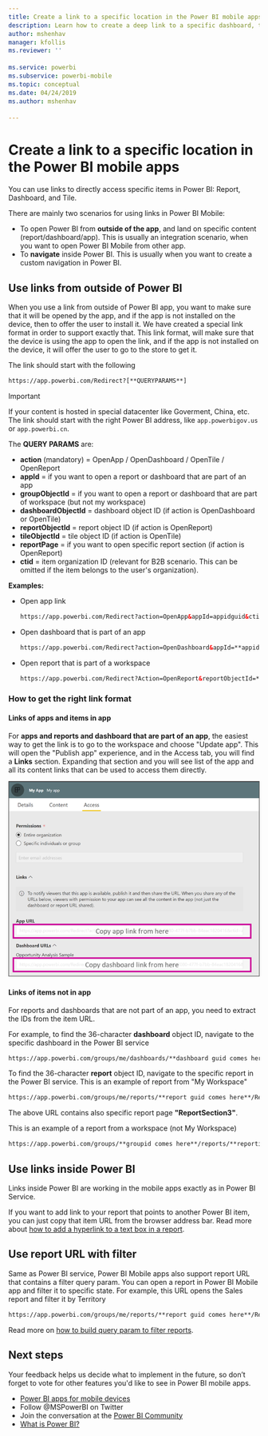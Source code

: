 ```yaml
---
title: Create a link to a specific location in the Power BI mobile apps
description: Learn how to create a deep link to a specific dashboard, tile, or report in the Power BI mobile app with a uniform resource identifier (URI).
author: mshenhav
manager: kfollis
ms.reviewer: ''

ms.service: powerbi
ms.subservice: powerbi-mobile
ms.topic: conceptual
ms.date: 04/24/2019
ms.author: mshenhav

---
```

# Create a link to a specific location in the Power BI mobile apps
You can use links to directly access specific items in Power BI: Report, Dashboard, and Tile.

There are mainly two scenarios for using links in Power BI Mobile: 

* To open Power BI from **outside of the app**, and land on specific content (report/dashboard/app). This is usually an integration scenario, when you want to open Power BI Mobile from other app. 
* To **navigate** inside Power BI. This is usually when you want to create a custom navigation in Power BI.


## Use links from outside of Power BI
When you use a link from outside of Power BI app, you want to make sure that it will be opened by the app, and if the app is not installed on the device, then to offer the user to install it. We have created a special link format in order to support exactly that. 
This link format, will make sure that the device is using the app to open the link, and if the app is not installed on the device, it will offer the user to go to the store to get it.

The link should start with the following  
```html
https://app.powerbi.com/Redirect?[**QUERYPARAMS**]
```

> [!IMPORTANT]
> If your content is hosted in special datacenter like Goverment, China, etc. The link should start with the right Power BI address, like `app.powerbigov.us` or  `app.powerbi.cn`.   
>


The **QUERY PARAMS** are:
* **action** (mandatory) = OpenApp / OpenDashboard / OpenTile / OpenReport
* **appId** = if you want to open a report or dashboard that are part of an app 
* **groupObjectId** = if you want to open a report or dashboard that are part of workspace (but not my workspace)
* **dashboardObjectId** = dashboard object ID (if action is OpenDashboard or OpenTile)
* **reportObjectId** = report object ID (if action is OpenReport)
* **tileObjectId** = tile object ID (if action is OpenTile)
* **reportPage** = if you want to open specific report section (if action is OpenReport)
* **ctid** = item organization ID (relevant for B2B scenario. This can be omitted if the item belongs to the user's organization).

**Examples:**

* Open app link 
  ```html
  https://app.powerbi.com/Redirect?action=OpenApp&appId=appidguid&ctid=organizationid
  ```

* Open dashboard that is part of an app 
  ```html
  https://app.powerbi.com/Redirect?action=OpenDashboard&appId=**appidguid**&dashboardObjectId=**dashboardidguid**&ctid=**organizationid**
  ```

* Open report that is part of a workspace
  ```html
  https://app.powerbi.com/Redirect?Action=OpenReport&reportObjectId=**reportidguid**&groupObjectId=**groupidguid**&reportPage=**ReportSectionName**
  ```

### How to get the right link format

#### Links of apps and items in app

For **apps and reports and dashboard that are part of an app**, the easiest way to get the link is to go to the workspace and choose "Update app". This will open the "Publish app" experience, and in the Access tab, you will find a **Links** section. Expanding that section and you will see list of the app and all its content links that can be used to access them directly.

![Power BI publish app links ](./media/mobile-apps-links/mobile-link-copy-app-links.png)

#### Links of items not in app 

For reports and dashboards that are not part of an app, you need to extract the IDs from the item URL.

For example, to find the 36-character **dashboard** object ID, navigate to the specific dashboard in the Power BI service 

```html
https://app.powerbi.com/groups/me/dashboards/**dashboard guid comes here**?ctid=**organization id comes here**`
```

To find  the 36-character **report** object ID, navigate to the specific report in the Power BI service.
This is an example of report from "My Workspace"

```html
https://app.powerbi.com/groups/me/reports/**report guid comes here**/ReportSection3?ctid=**organization id comes here**`
```
The above URL contains also specific report page **"ReportSection3"**.

This is an example of a report from a workspace (not My Workspace)

```html
https://app.powerbi.com/groups/**groupid comes here**/reports/**reportid comes here**/ReportSection1?ctid=**organizationid comes here**
```

## Use links inside Power BI

Links inside Power BI are working in the mobile apps exactly as in Power BI Service.

If you want to add link to your report that points to another Power BI item, you can just copy that item URL from the browser address bar. Read more about [how to add a hyperlink to a text box in a report](https://docs.microsoft.com/power-bi/service-add-hyperlink-to-text-box).

## Use report URL with filter
Same as Power BI service, Power BI Mobile apps also support report URL that contains a filter query param. You can open a report in Power BI Mobile app and filter it to specific state. 
For example, this URL opens the Sales report and filter it by Territory

```html
https://app.powerbi.com/groups/me/reports/**report guid comes here**/ReportSection3?ctid=**organization id comes here**&filter=Store/Territory eq 'NC'
```

Read more on [how to build query param to filter reports](https://docs.microsoft.com/power-bi/service-url-filters).

## Next steps
Your feedback helps us decide what to implement in the future, so don’t forget to vote for other features you'd like to see in Power BI mobile apps. 

* [Power BI apps for mobile devices](mobile-apps-for-mobile-devices.md)
* Follow @MSPowerBI on Twitter
* Join the conversation at the [Power BI Community](https://community.powerbi.com/)
* [What is Power BI?](../../fundamentals/power-bi-overview.md)

